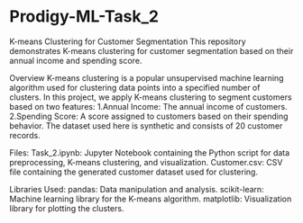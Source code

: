 # Prodigy-ML-Task_2
K-means Clustering for Customer Segmentation
This repository demonstrates K-means clustering for customer segmentation based on their annual income and spending score.

Overview
K-means clustering is a popular unsupervised machine learning algorithm used for clustering data points into a specified number of clusters. In this project, we apply K-means clustering to segment customers based on two features:
1.Annual Income: The annual income of customers.
2.Spending Score: A score assigned to customers based on their spending behavior.
The dataset used here is synthetic and consists of 20 customer records.

Files:
Task_2.ipynb: Jupyter Notebook containing the Python script for data preprocessing, K-means clustering, and visualization.
Customer.csv: CSV file containing the generated customer dataset used for clustering.

Libraries Used:
pandas: Data manipulation and analysis.
scikit-learn: Machine learning library for the K-means algorithm.
matplotlib: Visualization library for plotting the clusters.
